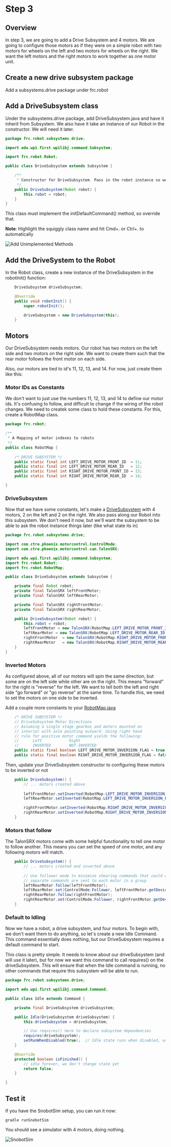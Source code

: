 # Step 3

## Overview
In step 3, we are going to add a Drive Subsystem and 4 motors. We are going to configure those motors as if they were on a simple robot with two motors for wheels on the left and two motors for wheels on the right. We want the left motors and the right motors to work together as one motor unit.

## Create a new drive subsystem package

Add a subsystems.drive package under frc.robot

## Add a DriveSubsystem class

Under the subsystems.drive package, add DriveSubsystem.java and have it inherit from Subsystem.
We also have it take an instance of our Robot in the constructor. We will need it later.

```java
package frc.robot.subsystems.drive;

import edu.wpi.first.wpilibj.command.Subsystem;

import frc.robot.Robot;

public class DriveSubsystem extends Subsystem {

    /**
     * Constructor for DriveSubsystem. Pass in the robot instance so we can refer to it later.
     */
    public DriveSubsystem(Robot robot) {
        this.robot = robot;
    }
}
```

This class must implement the initDefaultCommand() method, so override that.

**Note**: Highlight the squiggly class name and hit Cmd+. or Ctrl+. to automatically 

![Add Unimplemented Methods](images/addunimplementedmethods.png)

## Add the DriveSystem to the Robot

In the Robot class, create a new instance of the DriveSubsystem in the robotInit() function:

```java
    DriveSubsystem driveSubsystem;

    @Override
    public void robotInit() {
        super.robotInit();

        driveSubsystem = new DriveSubsystem(this);
    }

```

## Motors

Our DriveSubsystem needs motors. Our robot has two motors on the left side and two motors on the right side. We want to create them such that the rear motor follows the front motor on each side.

Also, our motors are tied to id's 11, 12, 13, and 14. For now, just create them like this:

### Motor IDs as Constants
We don't want to just use the numbers 11, 12, 13, and 14 to define our motor ids. It's confusing to follow, and difficult
to change if the wiring of the robot changes. We need to createk some class to hold these constants. For this, create a RobotMap class.

```java
package frc.robot;

/**
 * A Mapping of motor indexes to robots
 */
public class RobotMap {
    
    /* DRIVE SUBSYSTEM */
    public static final int LEFT_DRIVE_MOTOR_FRONT_ID  = 11;
    public static final int LEFT_DRIVE_MOTOR_REAR_ID   = 12;
    public static final int RIGHT_DRIVE_MOTOR_FRONT_ID = 13;
    public static final int RIGHT_DRIVE_MOTOR_REAR_ID  = 14;

}
```

### DriveSubsystem
Now that we have some constants, let's make a [DriveSubsystem](src/main/java/frc/robot/subsystems/drive/DriveSubsystem.java) with 4 motors, 2 on the left and 2 on the right. We also pass along our Robot into this subsystem. We don't need it now, but we'll want the subsystem to be able to ask the robot instance things later (like what state its in)

```java
package frc.robot.subsystems.drive;

import com.ctre.phoenix.motorcontrol.ControlMode;
import com.ctre.phoenix.motorcontrol.can.TalonSRX;

import edu.wpi.first.wpilibj.command.Subsystem;
import frc.robot.Robot;
import frc.robot.RobotMap;

public class DriveSubsystem extends Subsystem {

    private final Robot robot;
    private final TalonSRX leftFrontMotor;
    private final TalonSRX leftRearMotor;

    private final TalonSRX rightFrontMotor;
    private final TalonSRX rightRearMotor;

    public DriveSubsystem(Robot robot) {
        this.robot = robot;
        leftFrontMotor = new TalonSRX(RobotMap.LEFT_DRIVE_MOTOR_FRONT_ID);
        leftRearMotor = new TalonSRX(RobotMap.LEFT_DRIVE_MOTOR_REAR_ID);
        rightFrontMotor  = new TalonSRX(RobotMap.RIGHT_DRIVE_MOTOR_FRONT_ID);
        rightRearMotor   = new TalonSRX(RobotMap.RIGHT_DRIVE_MOTOR_REAR_ID);        
    }
}
```

### Inverted Motors
As configured above, all of our motors will spin the same direction, but some are on the left side while other are on the right. This means "forward" for the right is "reverse" for the left. We want to tell both the left and right side "go forward" or "go reverse" at the same time. To handle this, we need to set the motors on one side to be inverted.

Add a couple more constants to your [RobotMap.java](src/main/java/frc/robot/RobotMap.java)

```java
    /* DRIVE SUBSYSTEM */
    // DriveSubsystem Motor Directions
    // Assuming a single stage gearbox and motors mounted on
    // interior with axle pointing outward. Using right hand
    // rule for positive motor command yields the following:
    //		Left			Right
    //		INVERTED		NOT-INVERTED
    public static final boolean LEFT_DRIVE_MOTOR_INVERSION_FLAG = true;
    public static final boolean RIGHT_DRIVE_MOTOR_INVERSION_FLAG = false;

```

Then, update your DriveSubsystem constructor to configuring these motors to be inverted or not
```java
    public DriveSubsystem() {
        // ... motors created above
        
        leftFrontMotor.setInverted(RobotMap.LEFT_DRIVE_MOTOR_INVERSION_FLAG);
        leftRearMotor.setInverted(RobotMap.LEFT_DRIVE_MOTOR_INVERSION_FLAG);

        rightFrontMotor.setInverted(RobotMap.RIGHT_DRIVE_MOTOR_INVERSION_FLAG);
        rightRearMotor.setInverted(RobotMap.RIGHT_DRIVE_MOTOR_INVERSION_FLAG);
    }

```

### Motors that follow
The TalonSRX motors come with some helpful functionality to tell one motor to follow another. This means you can set the 
speed of one motor, and any following motors will match. 

```java
    public DriveSubsystem() {
        // ... motors created and inverted above
        
        // Use follower mode to minimize shearing commands that could occur if
        // separate commands are sent to each motor in a group
        leftRearMotor.follow(leftFrontMotor);
        leftRearMotor.set(ControlMode.Follower, leftFrontMotor.getDeviceID());
        rightRearMotor.follow(rightFrontMotor);        
        rightRearMotor.set(ControlMode.Follower, rightFrontMotor.getDeviceID());
    }
```

### Default to Idling
Now we have a robot, a drive subsystem, and four motors. To begin with, we don't want them to do anything, so let's create a new Idle Command. This command essentially does nothing, but our DriveSubsystem requires a default command to start.

This class is pretty simple. It needs to know about our driveSubsystem (and will use it later), but for now we want this command to call requires() on the driveSubsystem. This will ensure that when the Idle command is running, no other commands that require this subsystem will be able to run.

```java
package frc.robot.subsystems.drive;

import edu.wpi.first.wpilibj.command.Command;

public class Idle extends Command {

    private final DriveSubsystem driveSubsystem;

    public Idle(DriveSubsystem driveSubsystem) {
        this.driveSubsystem = driveSubsystem;

        // Use requires() here to declare subsystem dependencies
        requires(driveSubsystem);
        setRunWhenDisabled(true);  // Idle state runs when disabled, unlike other states
    }

    @Override
    protected boolean isFinished() {    
        // idle forever, we don't change state yet
        return false;
    }

}

```

## Test it

If you have the SnobotSim setup, you can run it now:

    gradle runSnobotSim

You should see a simulator with 4 motors, doing nothing.

![SnobotSim](images/step3sim.png)

